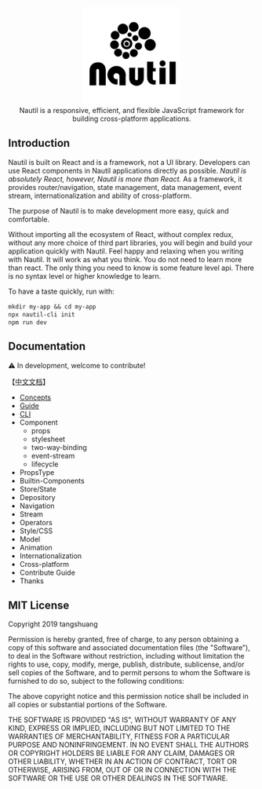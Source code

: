 <div  align="center"><img src="./docs/_assets/nautil-logo.png" width="200" height="200"></div>

<div  align="center">Nautil is a responsive, efficient, and flexible JavaScript framework for building cross-platform applications.</div>

## Introduction

Nautil is built on React and is a framework, not a UI library. Developers can use React components in Nautil applications directly as possible. *Nautil is absolutely React, however, Nautil is more than React.* As a framework, it provides router/navigation, state management, data management, event stream, internationalization and ability of cross-platform.

The purpose of Nautil is to make development more easy, quick and comfortable.

Without importing all the ecosystem of React, without complex redux, without any more choice of third part libraries, you will begin and build your application quickly with Nautil. Feel happy and relaxing when you writing with Nautil. It will work as what you think. You do not need to learn more than react. The only thing you need to know is some feature level api. There is no syntax level or higher knowledge to learn.

To have a taste quickly, run with:

```
mkdir my-app && cd my-app
npx nautil-cli init
npm run dev
```

## Documentation

⚠️ In development, welcome to contribute!

【[中文文档](https://www.tangshuang.net/7273.html)】

- [Concepts](./docs/concepts.md)
- [Guide](./docs/guide.md)
- [CLI](./docs/cli.md)
- Component
  - props
  - stylesheet
  - two-way-binding
  - event-stream
  - lifecycle
- PropsType
- Builtin-Components
- Store/State
- Depository
- Navigation
- Stream
- Operators
- Style/CSS
- Model
- Animation
- Internationalization
- Cross-platform
- Contribute Guide
- Thanks

## MIT License

Copyright 2019 tangshuang

Permission is hereby granted, free of charge, to any person obtaining a copy of this software and associated documentation files (the "Software"), to deal in the Software without restriction, including without limitation the rights to use, copy, modify, merge, publish, distribute, sublicense, and/or sell copies of the Software, and to permit persons to whom the Software is furnished to do so, subject to the following conditions:

The above copyright notice and this permission notice shall be included in all copies or substantial portions of the Software.

THE SOFTWARE IS PROVIDED "AS IS", WITHOUT WARRANTY OF ANY KIND, EXPRESS OR IMPLIED, INCLUDING BUT NOT LIMITED TO THE WARRANTIES OF MERCHANTABILITY, FITNESS FOR A PARTICULAR PURPOSE AND NONINFRINGEMENT. IN NO EVENT SHALL THE AUTHORS OR COPYRIGHT HOLDERS BE LIABLE FOR ANY CLAIM, DAMAGES OR OTHER LIABILITY, WHETHER IN AN ACTION OF CONTRACT, TORT OR OTHERWISE, ARISING FROM, OUT OF OR IN CONNECTION WITH THE SOFTWARE OR THE USE OR OTHER DEALINGS IN THE SOFTWARE.
